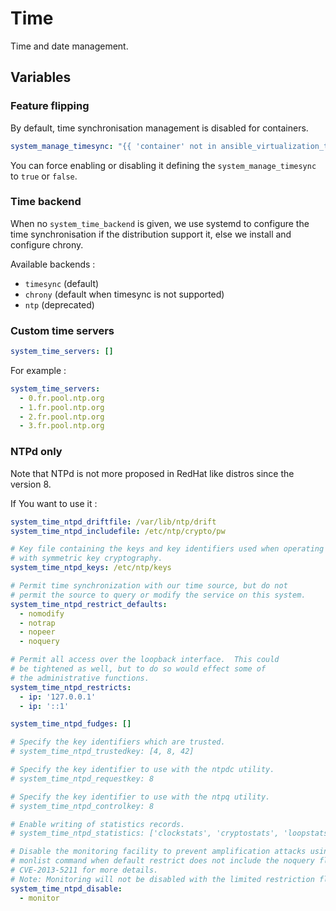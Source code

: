 Time
====

Time and date management.

Variables
---------

### Feature flipping

By default, time synchronisation management is disabled for containers.

```yaml
system_manage_timesync: "{{ 'container' not in ansible_virtualization_tech_guest }}"
```

You can force enabling or disabling it defining the `system_manage_timesync` to `true` or `false`.

### Time backend

When no `system_time_backend` is given, we use systemd to configure the time
synchronisation if the distribution support it, else we install and configure
chrony.

Available backends :

- `timesync` (default)
- `chrony` (default when timesync is not supported)
- `ntp` (deprecated)

### Custom time servers

```yaml
system_time_servers: []
```

For example :

```yaml
system_time_servers:
  - 0.fr.pool.ntp.org
  - 1.fr.pool.ntp.org
  - 2.fr.pool.ntp.org
  - 3.fr.pool.ntp.org
```

### NTPd only

Note that NTPd is not more proposed in RedHat like distros since the version 8.

If You want to use it :

```yaml
system_time_ntpd_driftfile: /var/lib/ntp/drift
system_time_ntpd_includefile: /etc/ntp/crypto/pw

# Key file containing the keys and key identifiers used when operating
# with symmetric key cryptography.
system_time_ntpd_keys: /etc/ntp/keys

# Permit time synchronization with our time source, but do not
# permit the source to query or modify the service on this system.
system_time_ntpd_restrict_defaults:
  - nomodify
  - notrap
  - nopeer
  - noquery

# Permit all access over the loopback interface.  This could
# be tightened as well, but to do so would effect some of
# the administrative functions.
system_time_ntpd_restricts:
  - ip: '127.0.0.1'
  - ip: '::1'

system_time_ntpd_fudges: []

# Specify the key identifiers which are trusted.
# system_time_ntpd_trustedkey: [4, 8, 42]

# Specify the key identifier to use with the ntpdc utility.
# system_time_ntpd_requestkey: 8

# Specify the key identifier to use with the ntpq utility.
# system_time_ntpd_controlkey: 8

# Enable writing of statistics records.
# system_time_ntpd_statistics: ['clockstats', 'cryptostats', 'loopstats', 'peerstats']

# Disable the monitoring facility to prevent amplification attacks using ntpdc
# monlist command when default restrict does not include the noquery flag. See
# CVE-2013-5211 for more details.
# Note: Monitoring will not be disabled with the limited restriction flag.
system_time_ntpd_disable:
  - monitor
```
